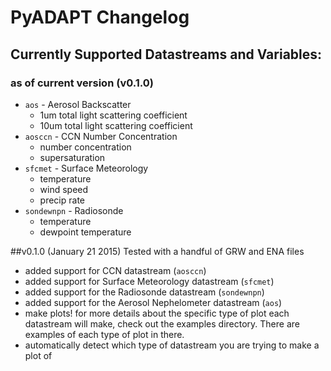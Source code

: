# PyADAPT Changelog

## Currently Supported Datastreams and Variables:
### as of current version (v0.1.0)
 * `aos`       - Aerosol Backscatter
    * 1um  total light scattering coefficient
    * 10um total light scattering coefficient
 * `aosccn`    - CCN Number Concentration
    * number concentration
    * supersaturation
 * `sfcmet`    - Surface Meteorology
    * temperature
    * wind speed
    * precip rate
 * `sondewnpn` - Radiosonde
 	* temperature
 	* dewpoint temperature

##v0.1.0 (January 21 2015)
Tested with a handful of GRW and ENA files

 * added support for CCN datastream (`aosccn`)
 * added support for Surface Meteorology datastream (`sfcmet`)
 * added support for the Radiosonde datastream (`sondewnpn`)
 * added support for the Aerosol Nephelometer datastream (`aos`)
 * make plots! for more details about the
   specific type of plot each datastream will make, check out
   the examples directory. There are examples of each type of
   plot in there.
 * automatically detect which type of datastream you are trying
   to make a plot of
